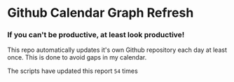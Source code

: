 # Github Calendar Graph Refresh
### If you can't be productive, at least look productive!

This repo automatically updates it's own Github repository each day at least once. This is done to avoid gaps in my calendar.

The scripts have updated this report ```54``` times